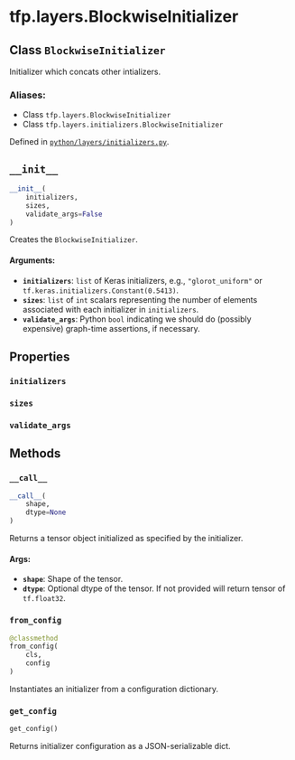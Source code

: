 <div itemscope itemtype="http://developers.google.com/ReferenceObject">
<meta itemprop="name" content="tfp.layers.BlockwiseInitializer" />
<meta itemprop="path" content="Stable" />
<meta itemprop="property" content="initializers"/>
<meta itemprop="property" content="sizes"/>
<meta itemprop="property" content="validate_args"/>
<meta itemprop="property" content="__call__"/>
<meta itemprop="property" content="__init__"/>
<meta itemprop="property" content="from_config"/>
<meta itemprop="property" content="get_config"/>
</div>

# tfp.layers.BlockwiseInitializer

## Class `BlockwiseInitializer`

Initializer which concats other intializers.



### Aliases:

* Class `tfp.layers.BlockwiseInitializer`
* Class `tfp.layers.initializers.BlockwiseInitializer`



Defined in [`python/layers/initializers.py`](https://github.com/tensorflow/probability/tree/master/tensorflow_probability/python/layers/initializers.py).

<!-- Placeholder for "Used in" -->


<h2 id="__init__"><code>__init__</code></h2>

``` python
__init__(
    initializers,
    sizes,
    validate_args=False
)
```

Creates the `BlockwiseInitializer`.

#### Arguments:

* <b>`initializers`</b>: `list` of Keras initializers, e.g., `"glorot_uniform"` or
  `tf.keras.initializers.Constant(0.5413)`.
* <b>`sizes`</b>: `list` of `int` scalars representing the number of elements
  associated with each initializer in `initializers`.
* <b>`validate_args`</b>: Python `bool` indicating we should do (possibly expensive)
  graph-time assertions, if necessary.



## Properties

<h3 id="initializers"><code>initializers</code></h3>



<h3 id="sizes"><code>sizes</code></h3>



<h3 id="validate_args"><code>validate_args</code></h3>





## Methods

<h3 id="__call__"><code>__call__</code></h3>

``` python
__call__(
    shape,
    dtype=None
)
```

Returns a tensor object initialized as specified by the initializer.

#### Args:

* <b>`shape`</b>: Shape of the tensor.
* <b>`dtype`</b>: Optional dtype of the tensor. If not provided will return tensor
 of `tf.float32`.

<h3 id="from_config"><code>from_config</code></h3>

``` python
@classmethod
from_config(
    cls,
    config
)
```

Instantiates an initializer from a configuration dictionary.

<h3 id="get_config"><code>get_config</code></h3>

``` python
get_config()
```

Returns initializer configuration as a JSON-serializable dict.



